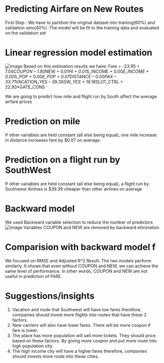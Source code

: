 # Predicting Airfare on New Routes 
First Step : We have to partition the original dataset into training(60%) and validation sets(40%) .The model will be fit to the training data and evaluated on the validation set
# Linear regression model estimation 
![image](https://user-images.githubusercontent.com/99052999/153841684-20b19698-77eb-4df6-9ac0-67e7a9cb6417.png)
Based on this estimation results we have: 
Fare = -23.95 + 7.04*COUPON – 1.80*NEW + 0.01*HI + 0.01*S_INCOME + 0.00*E_INCOME + 0.00*S_POP + 0.00*E_POP + 0.07*DISTANCE – 0.00*PAX – 33.71*VACATION_YES – 39.39*SW_YES + 19.16*SLOT_CTRL + 22.93*GATE_CONS
 
We are going to predict how mile and flight run by South affect the average airfare prices 
# Prediction on mile
If other variables are held constant (all else being equal), one mile increase in distance increases fare by $0.07 on average.

# Prediction on a flight run by SouthWest 
If other variables are held constant (all else being equal), a flight run by Southwest Airlines is $39.39 cheaper than other airlines on average

# Backward model 
We used Backward variable selection to reduce the number of predictors 
![image](https://user-images.githubusercontent.com/99052999/153843046-4476ee13-0a48-49a9-8cdc-eee0e7c760db.png)
Variables COUPON and NEW are removed by backward elimination

# Comparision with backward model f
We focused on RMSE and Adjusted R^2
Result: The two models perform similarly. It shows that even without COUPON and NEW, we can achieve the same level of performance. In other words, COUPON and NEW are not useful in prediction of FARE. 

# Suggestions/insights 
1. Vacation and route that Southwest will have low fares therefore, companies should invest more flights into routes that have these 2 factors. 
2. New carriers will also have lower fares. There will be more coupon if fare is lower.  
3. The place has more population will sell more tickets. They should price based on these factors. By giving more coupon and put more route into high population city. 
4. The high income city will have a higher fares therefore, companies should invests more route into these cities. 


